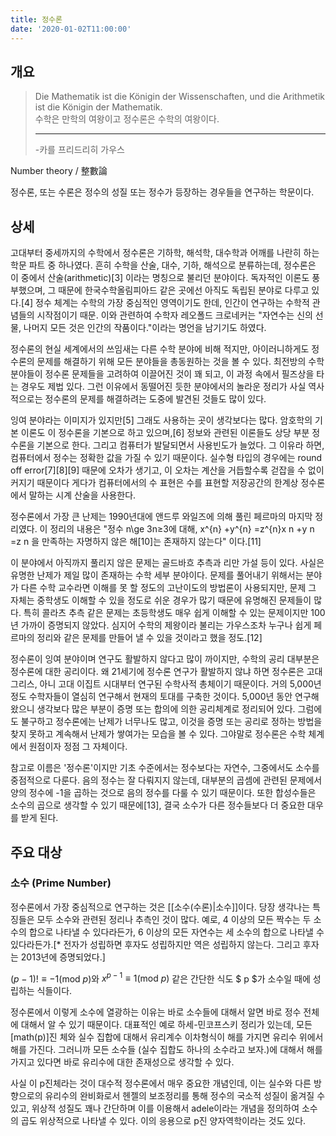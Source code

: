 ```yaml
---
title: 정수론
date: '2020-01-02T11:00:00'
---
```

## 개요
> Die Mathematik ist die Königin der Wissenschaften, und die Arithmetik ist die Königin der Mathematik.  
> 수학은 만학의 여왕이고 정수론은 수학의 여왕이다.  
> - - - 
> \-카를 프리드리히 가우스

Number theory / 整數論

정수론, 또는 수론은 정수의 성질 또는 정수가 등장하는 경우들을 연구하는 학문이다.

## 상세 
고대부터 중세까지의 수학에서 정수론은 기하학, 해석학, 대수학과 어깨를 나란히 하는 학문 파트 중 하나였다. 흔히 수학을 산술, 대수, 기하, 해석으로 분류하는데, 정수론은 이 중에서 산술(arithmetic)[3] 이라는 명칭으로 불리던 분야이다. 독자적인 이론도 풍부했으며, 그 때문에 한국수학올림피아드 같은 곳에선 아직도 독립된 분야로 다루고 있다.[4] 정수 체계는 수학의 가장 중심적인 영역이기도 한데, 인간이 연구하는 수학적 관념들의 시작점이기 때문. 이와 관련하여 수학자 레오폴드 크로네커는 "자연수는 신의 선물, 나머지 모든 것은 인간의 작품이다."이라는 명언을 남기기도 하였다.

정수론의 현실 세계에서의 쓰임새는 다른 수학 분야에 비해 적지만, 아이러니하게도 정수론의 문제를 해결하기 위해 모든 분야들을 총동원하는 것을 볼 수 있다. 최전방의 수학 분야들이 정수론 문제들을 고려하여 이끌어진 것이 꽤 되고, 이 과정 속에서 필즈상을 타는 경우도 제법 있다. 그런 이유에서 동떨어진 듯한 분야에서의 놀라운 정리가 사실 역사적으로는 정수론의 문제를 해결하려는 도중에 발견된 것들도 많이 있다.

잉여 분야라는 이미지가 있지만[5] 그래도 사용하는 곳이 생각보다는 많다. 암호학의 기본 이론도 이 정수론을 기본으로 하고 있으며,[6] 정보와 관련된 이론들도 상당 부분 정수론을 기본으로 한다. 그리고 컴퓨터가 발달되면서 사용빈도가 늘었다. 그 이유라 하면, 컴퓨터에서 정수는 정확한 값을 가질 수 있기 때문이다. 실수형 타입의 경우에는 round off error[7][8][9] 때문에 오차가 생기고, 이 오차는 계산을 거듭할수록 걷잡을 수 없이 커지기 때문이다 게다가 컴퓨터에서의 수 표현은 수를 표현할 저장공간의 한계상 정수론에서 말하는 시계 산술을 사용한다.

정수론에서 가장 큰 난제는 1990년대에 앤드루 와일즈에 의해 풀린 페르마의 마지막 정리였다. 이 정리의 내용은 "정수 n\ge 3n≥3에 대해, x^{n} +y^{n} =z^{n}x 
n
 +y 
n
 =z 
n
  을 만족하는 자명하지 않은 해[10]는 존재하지 않는다" 이다.[11]

이 분야에서 아직까지 풀리지 않은 문제는 골드바흐 추측과 리만 가설 등이 있다. 사실은 유명한 난제가 제일 많이 존재하는 수학 세부 분야이다. 문제를 풀어내기 위해서는 분야가 다른 수학 교수라면 이해를 못 할 정도의 고난이도의 방법론이 사용되지만, 문제 그 자체는 중학생도 이해할 수 있을 정도로 쉬운 경우가 많기 때문에 유명해진 문제들이 많다. 특히 콜라츠 추측 같은 문제는 초등학생도 매우 쉽게 이해할 수 있는 문제이지만 100년 가까이 증명되지 않았다. 심지어 수학의 제왕이라 불리는 가우스조차 누구나 쉽게 페르마의 정리와 같은 문제를 만들어 낼 수 있을 것이라고 했을 정도.[12]

정수론이 잉여 분야이며 연구도 활발하지 않다고 많이 까이지만, 수학의 공리 대부분은 정수론에 대한 공리이다. 왜 21세기에 정수론 연구가 활발하지 않냐 하면 정수론은 고대 그리스, 아니 고대 이집트 시대부터 연구된 수학사적 총체이기 때문이다. 거의 5,000년 정도 수학자들이 열심히 연구해서 현재의 토대를 구축한 것이다. 5,000년 동안 연구해 왔으니 생각보다 많은 부분이 증명 또는 합의에 의한 공리체계로 정리되어 있다. 그럼에도 불구하고 정수론에는 난제가 너무나도 많고, 이것을 증명 또는 공리로 정하는 방법을 찾지 못하고 계속해서 난제가 쌓여가는 모습을 볼 수 있다. 그야말로 정수론은 수학 체계에서 원점이자 정점 그 자체이다.

참고로 이름은 '정수론'이지만 기초 수준에서는 정수보다는 자연수, 그중에서도 소수를 중점적으로 다룬다. 음의 정수는 잘 다뤄지지 않는데, 대부분의 곱셈에 관련된 문제에서 양의 정수에 -1을 곱하는 것으로 음의 정수를 다룰 수 있기 때문이다. 또한 합성수들은 소수의 곱으로 생각할 수 있기 때문에[13], 결국 소수가 다른 정수들보다 더 중요한 대우를 받게 된다.

## 주요 대상
### 소수 (Prime Number)
정수론에서 가장 중심적으로 연구하는 것은 [[소수(수론)|소수]]이다. 당장 생각나는 특징들은 모두 소수와 관련된 정리나 추측인 것이 많다. 예로, 4 이상의 모든 짝수는 두 소수의 합으로 나타낼 수 있다라든가, 6 이상의 모든 자연수는 세 소수의 합으로 나타낼 수 있다라든가.[* 전자가 성립하면 후자도 성립하지만 역은 성립하지 않는다. 그리고 후자는 2013년에 증명되었다.]



$\left(p-1\right)! \equiv -1 \left(\text{mod} \ p\right)$와 $x^{p-1} \equiv 1 \left(\text{mod} \  p\right)$ 같은 간단한 식도 $ p $가 소수일 때에 성립하는 식들이다.

정수론에서 이렇게 소수에 열광하는 이유는 바로 소수들에 대해서 알면 바로 정수 전체에 대해서 알 수 있기 때문이다. 대표적인 예로 하세-민코프스키 정리가 있는데, 모든 [math(p)]진 체와 실수 집합에 대해서 유리계수 이차형식이 해를 가지면 유리수 위에서 해를 가진다. 그러니까 모든 소수들 (실수 집합도 하나의 소수라고 보자.)에 대해서 해를 가지고 있다면 바로 유리수에 대한 존재성으로 생각할 수 있다.

사실 이 p진체라는 것이 대수적 정수론에서 매우 중요한 개념인데, 이는 실수와 다른 방향으로의 유리수의 완비화로서 헨젤의 보조정리를 통해 정수의 국소적 성질이 옮겨질 수 있고, 위상적 성질도 꽤나 간단하며 이를 이용해서 adele이라는 개념을 정의하여 소수의 곱도 위상적으로 나타낼 수 있다. 이의 응용으로 p진 양자역학이라는 것도 있다.